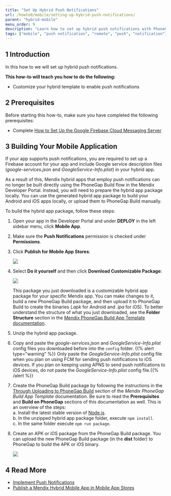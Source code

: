 ```yaml
---
title: "Set Up Hybrid Push Notifications"
url: /howto8/mobile/setting-up-hybrid-push-notifications/
parent: "hybrid-mobile"
menu_order: 9
description: "Learn how to set up hybrid push notifications with PhoneGap Build."
tags: ["mobile", "push notification", "remote", "push", "notification"]
---
```


## 1 Introduction

In this how to we will set up hybrid push notifications.

**This how-to will teach you how to do the following:**

* Customize your hybrid template to enable push notifications

## 2 Prerequisites

Before starting this how-to, make sure you have completed the following prerequisites:

* Complete [How to Set Up the Google Firebase Cloud Messaging Server](setting-up-google-firebase-cloud-messaging-server)

## 3 Building Your Mobile Application

If your app supports push notifications, you are required to set up a Firebase account for your app and include Google service description files (*google-services.json* and *GoogleService-Info.plist*) in your hybrid app.

As a result of this, Mendix hybrid apps that employ push notifications can no longer be built directly using the PhoneGap Build flow in the Mendix Developer Portal. Instead, you will need to prepare the hybrid app package locally. You can use the generated hybrid app package to build your Android and iOS apps locally, or upload them to PhoneGap Build manually.

To build the hybrid app package, follow these steps:

1.  Open your app in the Developer Portal and under **DEPLOY** in the left sidebar menu, click **Mobile App**.
2.  Make sure the **Push Notifications** permission is checked under **Permissions**.
3.  Click **Publish for Mobile App Stores**:

    ![](attachments/implement-sso/download-hybrid-app-package-step1.png)
    
4.  Select **Do it yourself** and then click **Download Customizable Package**:

    ![](attachments/implement-sso/download-hybrid-app-package-step2.png)

    This package you just downloaded is a customizable hybrid app package for your specific Mendix app. You can make changes to it, build a new PhoneGap Build package, and then upload it to PhoneGap Build to create the binaries (*.apk* for Android and *.ipa* for iOS). To better understand the structure of what you just downloaded, see the **Folder Structure** section in the [Mendix PhoneGap Build App Template documentation](https://github.com/mendix/hybrid-app-template#folder-structure).

5.  Unzip the hybrid app package.
6.  Copy and paste the *google-services.json* and *GoogleService-Info.plist* config files you downloaded before into the `config` folder.
    {{% alert type="warning" %}} Only paste the *GoogleService-Info.plist* config file when you plan on using FCM for sending push notifications to iOS devices. If you plan on keeping using APNS to send push notifications to iOS devices, do not paste the *GoogleService-Info.plist* config file.{{% /alert %}}
7.  Create the PhoneGap Build package by following the instructions in the [Through Uploading to PhoneGap Build](https://github.com/mendix/hybrid-app-template#through-uploading-to-phonegap-build) section of the *Mendix PhoneGap Build App Template* documentation. Be sure to read the **Prerequisites** and **Build on PhoneGap** sections of this documentation as well. This is an overview of the steps:<br />
    a. Install the latest stable version of [Node.js](https://nodejs.org/en/download/).<br />
    b. In the unzipped hybrid app package folder, execute `npm install`.<br />
    c. In the same folder execute `npm run package`.<br />
8.  Create an APK or iOS package from the PhoneGap Build package. You can upload the new PhoneGap Build package (in the **dist** folder) to PhoneGap to build the APK or iOS binary.

    ![](attachments/implement-sso/build.phonegap.com.png)

## 4 Read More

* [Implement Push Notifications](implementation-guide)
* [Publish a Mendix Hybrid Mobile App in Mobile App Stores](publishing-a-mendix-hybrid-mobile-app-in-mobile-app-stores)
